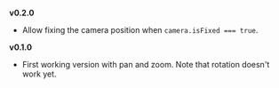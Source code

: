 **v0.2.0**

- Allow fixing the camera position when `camera.isFixed === true`.

**v0.1.0**

- First working version with pan and zoom. Note that rotation doesn't work yet.
